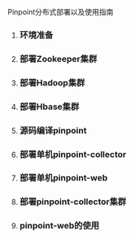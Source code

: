 Pinpoint分布式部署以及使用指南

1. ### 环境准备
2. ### 部署Zookeeper集群
3. ### 部署Hadoop集群
4. ### 部署Hbase集群
5. ### 源码编译pinpoint
6. ### 部署单机pinpoint-collector
7. ### 部署单机pinpoint-web
8. ### 部署pinpoint-collector集群
9. ### pinpoint-web的使用

### 



